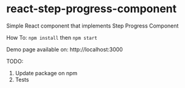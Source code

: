 # react-step-progress-component
Simple React component that implements Step Progress Component

How To:
```npm install```
then
```npm start```

Demo page available on: http://localhost:3000
 

TODO:
1. Update package on npm
2. Tests
